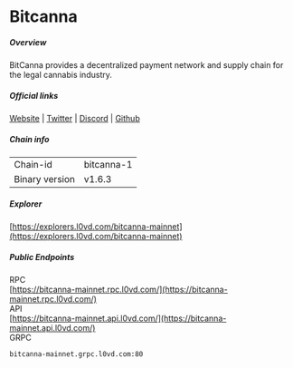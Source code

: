 # Bitcanna


##### Overview
BitCanna provides a decentralized payment network and supply chain for the legal cannabis industry. 


##### Official links
[Website](https://www.bitcanna.io/) | [Twitter](https://twitter.com/BitcannaGlobal) | [Discord](https://discord.gg/97wUcHqxxE) | [Github](https://www.github.com/BitCannaGlobal)

##### Chain info

|  |  |
| ------ | ------ |
| Chain-id | bitcanna-1 |
| Binary version | v1.6.3 |

##### Explorer
[https://explorers.l0vd.com/bitcanna-mainnet](https://explorers.l0vd.com/bitcanna-mainnet)

##### Public Endpoints
RPC <br />
[https://bitcanna-mainnet.rpc.l0vd.com/](https://bitcanna-mainnet.rpc.l0vd.com/) <br />
API <br />
[https://bitcanna-mainnet.api.l0vd.com/](https://bitcanna-mainnet.api.l0vd.com/) <br />
GRPC
```
bitcanna-mainnet.grpc.l0vd.com:80
```
